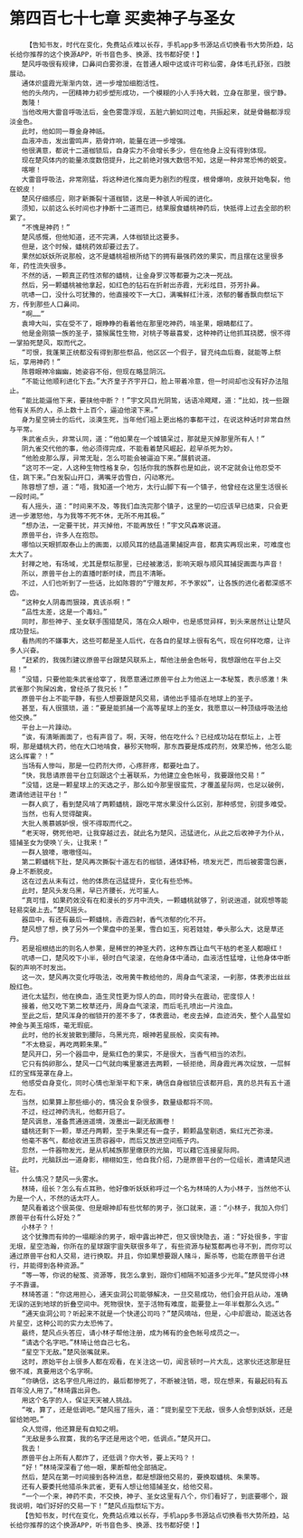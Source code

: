 # 第四百七十七章 买卖神子与圣女
        【告知书友，时代在变化，免费站点难以长存，手机app多书源站点切换看书大势所趋，站长给你推荐的这个换源APP，听书音色多、换源、找书都好使！】
       楚风呼吸很有规律，口鼻间白雾弥漫，在普通人眼中这或许可称仙雾，身体毛孔舒张，四肢展动。
       通体炽盛霞光渐渐内敛，进一步增加细胞活性。
       他的头颅内，一团精神力初步塑形成功，一个模糊的小人手持大戟，立身在那里，很宁静。
       轰隆！
       当他改用大雷音呼吸法后，金色雾霭浮现，五脏六腑如同过电，共振起来，就是骨骼都浮现淡金色。
       此时，他如同一尊金身神祇。
       血液冲击，发出雷鸣声，筋骨炸响，能量在进一步增强。
       他很满意，都说十二道枷锁后，自身实力不会增长多少，但在他身上没有得到体现。
       现在楚风体内的能量浓度数倍提升，比之前绝对强大数倍不知，这是一种非常恐怖的蜕变。
       喀嚓！
       大雷音呼吸法，非常刚猛，将这种进化推向更为剧烈的程度，根骨爆响，皮肤开始龟裂，他在蜕皮！
       楚风仔细感应，刚才新撕裂十道枷锁，这是一种骇人听闻的进化。
       须知，以前这么长时间也才挣断十二道而已，结果服食蟠桃神药后，快抵得上过去全部的积累了。
       “不愧是神药！”
       楚风感慨，但他知道，还不完满，人体枷锁比这要多。
       但是，这个时候，蟠桃药效却要过去了。
       果然如妖妖所说那般，这不是蟠桃祖根所结下的拥有最强药效的果实，而且摆在这里很多年，药性流失很多。
       不然的话，一颗真正药性浓郁的蟠桃，让金身罗汉等都要为之决一死战。
       然后，另一颗蟠桃被他拿起，如红色的钻石在折射出赤霞，光彩炫目，芬芳扑鼻。
       吭哧一口，没什么可犹豫的，他直接咬下一大口，满嘴鲜红汁液，浓郁的馨香飘向祭坛下方，传到那些人口鼻间。
       “啊……”
       袁坤大叫，实在受不了，眼睁睁的看着他在那里吃神药，啃圣果，眼睛都红了。
       他是金刚猿一族的圣子，猿猴属性生物，对桃子等最喜爱，这种神药让他抓耳挠腮，恨不得一掌拍死楚风，取而代之。
       “可恨，我蓬莱正统都没有得到那些祭品，他区区一个假子，冒充纯血后裔，就能等上祭坛，享用神药！”
       陈蓉眼神冷幽幽，她姿容不俗，但现在略显阴沉。
       “不能让他顺利进化下去。”大齐皇子齐宇开口，脸上带着冷意，但一时间却也没有好办法阻止。
       “能比能逼他下来，要挟他中断？！”宇文风目光阴鸷，话语冷飕飕，道：“比如，找一些跟他有关系的人，杀上数十上百个，逼迫他滚下来。”
       身为星空骑士的后代，淡漠生死，当年他们祖上更出格的事都干过，在说这种话时非常自然与平常。
       朱武雀点头，非常认同，道：“他如果在一个城镇呆过，那就是灭掉那里所有人！”
       阴九雀交代他的事，他必须得完成，不能看着楚风崛起，趁早杀死为妙。
       “他脸皮那么厚，异常无耻，怎么可能会被逼迫下来。”展鹤说道。
       “这可不一定，人这种生物性格复杂，包括你我的族群也是如此，说不定就会让他忍受不住，跳下来。”白发裂山开口，满嘴牙齿雪白，闪动寒光。
       陈蓉想了想，道：“唔，我知道一个地方，太行山脚下有一个镇子，他曾经在这里生活很长一段时间。”
       有人摇头，道：“时间来不及，等我们血洗完那个镇子，这里的一切应该早已结束，只会更进一步激怒他，与为我等不死不休，无所不用其极。”
       “想办法，一定要干扰，并灭掉他，不能再放任！”宇文风森寒说道。
       原兽平台，许多人在抱怨。
       哪怕以天眼抓取泰山上的画面，以顺风耳的结晶道果捕捉声音，都真实再现出来，可难度也太大了。
       封禅之地，有场域，尤其是祭坛那里，已经被激活，影响天眼与顺风耳捕捉画面与声音！
       所以，原兽平台上的直播时断时续，而且不清晰。
       不过，人们也听到了一些话，比如陈蓉的“宁赠友邦，不予家奴”，让各族的进化者都深感不齿。
       “这种女人阴毒而狠辣，真该杀啊！”
       “品性太差，这是一个毒妇。”
       同时，那些神子、圣女联手围猎楚风，落在众人眼中，也是感觉异样，到头来居然让让楚风成功登坛。
       看热闹的不嫌事大，这些可都是圣人后代，在各自的星球上很有名气，现在何样吃瘪，让许多人兴奋。
       “赶紧的，我强烈建议原兽平台跟楚风联系上，帮他注册金色帐号，我想跟他在平台上交易！”
       “没错，只要他能朱武雀给宰了，我愿意通过原兽平台上为他送上一本秘笈，表示感激！朱武雀那个狗屎凶禽，曾经杀了我兄长！”
       原兽平台上不能平静，有些人想要跟楚风交易，请他出手猎杀在地球上的圣子。
       甚至，有人很猥琐，道：“要是能抓捕一个高等星球上的圣女，我愿意以一种顶级呼吸法给他交换。”
       平台上一片躁动。
       “诶，有清晰画面了，也有声音了。啊，天呀，他在吃什么？已经成功站在祭坛上，上苍啊，那是蟠桃大药，他在大口地啃食，暴殄天物啊，那东西要是炼成药剂，效果恐怖，他怎么能这么挥霍？！”
       当场有人惨叫，那是一位药剂大师，心疼肝疼，都要吐血了。
       “快，我恳请原兽平台立刻跟这个土著联系，为他建立金色帐号，我要跟他交易！”
       “没错，这是一颗星球上的天选之子，那么如今那里很蛮荒，才覆盖星际网，也足以破例，邀请他进驻平台！”
       一群人疯了，看到楚风啃了两颗蟠桃，跟吃平常水果没什么区别，那种感觉，别提多难受。
       当然，也有人觉得酸爽。
       大批人羡慕嫉妒恨，恨不得取而代之。
       “老天呀，劈死他吧，让我穿越过去，就此名为楚风，迅猛进化，从此之后收神子为仆从，猎捕圣女为使唤丫头，让我来！”
       一群人狼嚎，嗷嗷怪叫。
       第二颗蟠桃下肚，楚风再次撕裂十道左右的枷锁，通体舒畅，喷发光芒，而后被雾霭包裹，身上不断脱皮。
       这在过去从未有过，他的体质在迅猛提升，变化有些恐怖。
       此时，楚风头发乌黑，早已齐腰长，光可鉴人。
       “真可惜，如果药效没有在和漫长的岁月中流失，一颗蟠桃就够了，别说逍遥，就观想等能轻易突破上去。”楚风摇头。
       器皿中，有还有最后一颗蟠桃，赤霞四射，香气浓郁的化不开。
       楚风想了想，换了另外一个果盘中的圣果，雪白如玉，宛若娃娃，拳头那么大，这是草还丹。
       若是祖根结出的则名人参果，是稀世的神圣大药，这种东西让血气干枯的老圣人都眼红！
       吭哧一口，楚风咬下小半，顿时白气滚滚，在他身体中涌动，血液活性猛增，让他身体中断裂的声响不时发出。
       这一次，楚风再次变化呼吸法，改用黄牛教给他的，周身血气滚滚，一刹那，体表渗出丝丝殷红色。
       进化太猛烈，他在换血，造生灵性更为惊人的血，同时骨头在震动，密度惊人！
       接着，他又吃下第二枚草还丹，周身血气滚滚，而后毛孔喷出一片浊血。
       至此之后，楚风浑身的枷锁开的差不多了，体表震动，老皮去掉，血迹消失，整个人晶莹如神金与美玉熔炼，毫无瑕疵。
       此时，他的长发披散到腰际，乌黑光亮，眼神若星辰般，奕奕有神。
       “不太稳妥，再吃两颗朱果。”
       楚风开口，另一个器皿中，是紫红色的果实，不是很大，当香气相当的浓烈。
       它只有鸽卵那么，楚风一口气就向嘴里塞进去两颗，一顿拒绝，周身霞光再次绽放，一层鲜红的宝辉笼罩在身上。
       他感受自身变化，同时心情也渐渐平和下来，确信自身枷锁应该都开启，真的总共有五十道左右。
       当然，如果算上那些细小的，情况会复杂很多，数量级都将不同。
       不过，经过神药洗礼，他都开启了。
       楚风调息，准备贯通逍遥境，泼墨出一副无敌画卷！
       蟠桃还剩下一颗，草还丹两颗，至于朱果还有一盘子，颗颗晶莹剔透，紫红光芒弥漫。
       他毫不客气，都给收进玉质容器中，而后又放进空间瓶子内。
       忽然，一件器物发光，是从机械族那里缴获的光脑，可以藉它连接星际网。
       此时，光脑跃出一道身影，栩栩如生，他自我介绍，乃是原兽平台的一位组长，邀请楚风进驻。
       什么情况？楚风一头雾水。
       林琦，组长？怎么有点耳熟，他好像听妖妖称呼过一个名为林琦的人为小林子，当然他不认为是一个人，不然的话太吓人。
       楚风看着这个很英俊、但是眼神却有些忧郁的男子，张口就来，道：“小林子，我加入你们原兽平台有什么好处？”
       小林子？！
       这个犹豫而有帅的一塌糊涂的男子，眼中露出神芒，但又很快隐去，道：“好处很多，宇宙无垠，星空浩瀚，你所在的星球跟宇宙失联很多年了，有些资源与秘笈都再也寻不到，而你可以通过原兽平台和人交易，进行换取。并且，你如果想要跟人赌斗，厮杀等，也能在原兽平台进行，并能得到各种资源。”
       “等一等，你说的秘笈、资源等，我怎么拿到，跟你们相隔不知道多少光年。”楚风觉得小林子不靠谱。
       林琦答道：“你这用担心，通天虫洞公司能够解决，一旦交易成功，他们会开启从动，准确无误的送到地球的折叠空间中。死物很快，至于活物有难度，能要登上一年半载那么久远。”
       “通天虫洞公司？听起来不就是一个快递公司吗？”楚风嘀咕，但是，心中却震动，能送达各片星空，这种公司的实力太恐怖了。
       最终，楚风点头答应，请小林子帮他注册，成为稀有的金色帐号成员之一。
       “请选个名字吧。”林琦让他自己七名。
       “星空下无敌。”楚风张嘴就来。
       这时，原始平台上很多人都在观看，在关注这一切，闻言顿时一片大乱，这家伙还这那是狂傲不减，真要用这个名字啊。
       “你确信，这名字但凡用过的，最后都惨死了，不断被注销，嗯，现在想来，有最起码有五百年没人用了。”林琦露出异色。
       用这个名字的人，保证天天被人挑战。
       “唉，算了，还是低调吧。”楚风摇了摇头，道：“提到星空下无敌，很多人会想到妖妖，还是留给她吧。”
       众人觉得，他还算是有自知之明。
       “无敌是多么寂寞，我的名字还是用这个吧，低调点。”楚风开口。
       我去！
       原兽平台上所有人都炸了，还低调？你大爷，要上天吗？！
       “好！”林琦深深看了他一眼，果断帮他全部搞定。
       然后，楚风在第一时间接到各种消息，都是想跟他交易的，要换取蟠桃、朱果等。
       还有人要委托他猎杀朱武雀，更有人想让他猎捕圣女，给他交易。
       “一个一个来，神药不卖，不交换，神子、圣女这里有八个，你们看好了，到底要哪个，跟我说明，咱们好好的交易一下！”楚风点指祭坛下方。
       【告知书友，时代在变化，免费站点难以长存，手机app多书源站点切换看书大势所趋，站长给你推荐的这个换源APP，听书音色多、换源、找书都好使！】